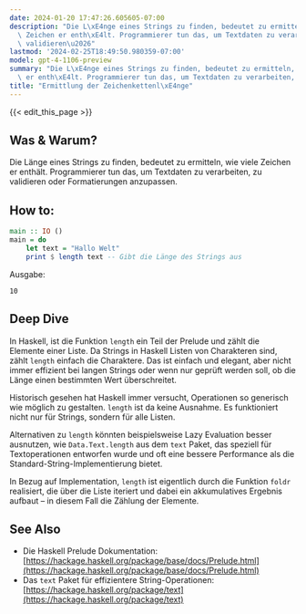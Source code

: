 ```yaml
---
date: 2024-01-20 17:47:26.605605-07:00
description: "Die L\xE4nge eines Strings zu finden, bedeutet zu ermitteln, wie viele\
  \ Zeichen er enth\xE4lt. Programmierer tun das, um Textdaten zu verarbeiten, zu\
  \ validieren\u2026"
lastmod: '2024-02-25T18:49:50.980359-07:00'
model: gpt-4-1106-preview
summary: "Die L\xE4nge eines Strings zu finden, bedeutet zu ermitteln, wie viele Zeichen\
  \ er enth\xE4lt. Programmierer tun das, um Textdaten zu verarbeiten, zu validieren\u2026"
title: "Ermittlung der Zeichenkettenl\xE4nge"
---
```


{{< edit_this_page >}}

## Was & Warum?
Die Länge eines Strings zu finden, bedeutet zu ermitteln, wie viele Zeichen er enthält. Programmierer tun das, um Textdaten zu verarbeiten, zu validieren oder Formatierungen anzupassen.

## How to:
```Haskell
main :: IO ()
main = do
    let text = "Hallo Welt"
    print $ length text -- Gibt die Länge des Strings aus
```

Ausgabe:
```
10
```

## Deep Dive
In Haskell, ist die Funktion `length` ein Teil der Prelude und zählt die Elemente einer Liste. Da Strings in Haskell Listen von Charakteren sind, zählt `length` einfach die Charaktere. Das ist einfach und elegant, aber nicht immer effizient bei langen Strings oder wenn nur geprüft werden soll, ob die Länge einen bestimmten Wert überschreitet.

Historisch gesehen hat Haskell immer versucht, Operationen so generisch wie möglich zu gestalten. `length` ist da keine Ausnahme. Es funktioniert nicht nur für Strings, sondern für alle Listen.

Alternativen zu `length` könnten beispielsweise Lazy Evaluation besser ausnutzen, wie `Data.Text.length` aus dem `text` Paket, das speziell für Textoperationen entworfen wurde und oft eine bessere Performance als die Standard-String-Implementierung bietet.

In Bezug auf Implementation, `length` ist eigentlich durch die Funktion `foldr` realisiert, die über die Liste iteriert und dabei ein akkumulatives Ergebnis aufbaut – in diesem Fall die Zählung der Elemente.

## See Also
- Die Haskell Prelude Dokumentation: [https://hackage.haskell.org/package/base/docs/Prelude.html](https://hackage.haskell.org/package/base/docs/Prelude.html)
- Das `text` Paket für effizientere String-Operationen: [https://hackage.haskell.org/package/text](https://hackage.haskell.org/package/text)
